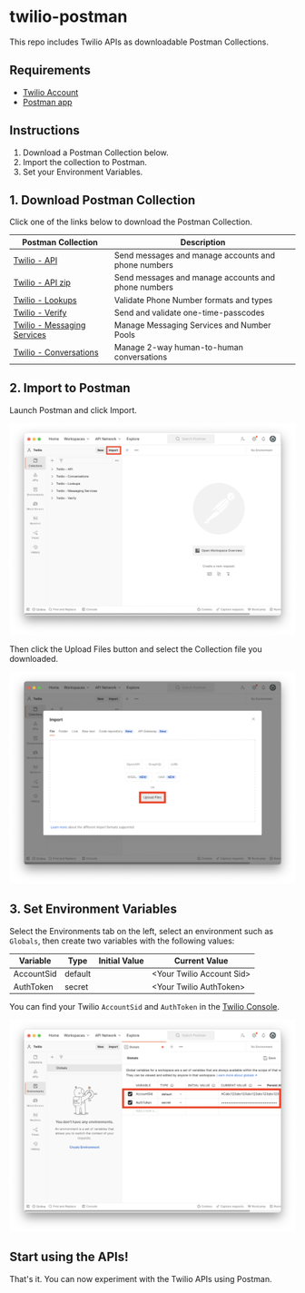 # twilio-postman

This repo includes Twilio APIs as downloadable Postman Collections.

## Requirements

- [Twilio Account](https://www.twilio.com/)
- [Postman app](https://www.postman.com/)

## Instructions

1. Download a Postman Collection below.
2. Import the collection to Postman.
3. Set your Environment Variables.

## 1. Download Postman Collection

Click one of the links below to download the Postman Collection.

| Postman Collection                                                                    | Description                                         |
| ------------------------------------------------------------------------------------- | --------------------------------------------------- |
| [Twilio - API](./collections/Twilio%20-%20API.postman_collection.json)                | Send messages and manage accounts and phone numbers |
| [Twilio - API zip](./collections/Twilio%20-%20API.postman_collection.json.zip)        | Send messages and manage accounts and phone numbers |
| [Twilio - Lookups](./collections/Twilio%20-%20API.postman_collection.json)            | Validate Phone Number formats and types             |
| [Twilio - Verify](./collections/Twilio%20-%20API.postman_collection.json)             | Send and validate one-time-passcodes                |
| [Twilio - Messaging Services](./collections/Twilio%20-%20API.postman_collection.json) | Manage Messaging Services and Number Pools          |
| [Twilio - Conversations](./collections/Twilio%20-%20API.postman_collection.json)      | Manage 2-way human-to-human conversations           |

## 2. Import to Postman

Launch Postman and click Import.

![Import button](./images/import-button.png)

Then click the Upload Files button and select the Collection file you downloaded.

![Import dialog](./images/import-dialog.png)

## 3. Set Environment Variables

Select the Environments tab on the left, select an environment such as `Globals`, then create two variables with the following values:

| Variable   | Type    | Initial Value | Current Value              |
| ---------- | ------- | ------------- | -------------------------- |
| AccountSid | default |               | \<Your Twilio Account Sid> |
| AuthToken  | secret  |               | \<Your Twilio AuthToken>   |

You can find your Twilio `AccountSid` and `AuthToken` in the [Twilio Console](https://console.twilio.com).

![Environment Variables](./images/env-variables.png)

## Start using the APIs!

That's it. You can now experiment with the Twilio APIs using Postman.
